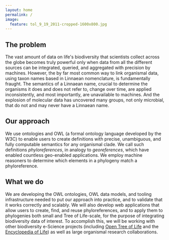 ```yaml
---
layout: home
permalink: /
image:
  feature: tol_9_19_2011-cropped-1600x800.jpg
---
```


<div class="tiles">

<div class="post-tile">
  <h2 class="post-title badge">The problem</h2>
  <p class="post-excerpt">The vast amount of data on life's
  biodiversity that scientists collect across the globe becomes truly
  powerful only when data from all the different sources can be
  integrated, queried, and aggregated with precision by
  machines. However, the by far most common way to link organismal
  data, using taxon names based in Linnaean nomenclature, is
  fundamentally fraught. The semantics of a Linnaean name, crucial to
  determine the organisms it does and does not refer to, change over time, are
  applied inconsistently, and most importantly, are unavailable to
  machines. And the explosion of molecular data has uncovered many
  groups, not only microbial, that do not and may never have a
  Linnaean name.</p>
</div><!-- /.post-tile -->

<div class="post-tile">
  <h2 class="post-title badge">Our approach</h2>
  <p class="post-excerpt">We use ontologies and OWL (a formal
  ontology language developed by the W3C) to enable users to create
  definitions with precise, unambiguous, and fully computable
  semantics for any organismal clade. We call such definitions
  <em>phyloreferences</em>, in analogy to
  <em>georeferences</em>, which have enabled
  countless geo-enabled applications. We employ machine reasoners to
  determine which elements in a phylogeny match a phyloreference.</p>
</div><!-- /.post-tile -->

<div class="post-tile">
  <h2 class="post-title badge">What we do</h2>
  <p class="post-excerpt">We are developing the OWL ontologies, OWL
  data models, and tooling infrastructure needed to put our approach
  into practice, and to validate that it works correctly and
  scalably. We will also develop web applications that allow users to
  create, find, and reuse phyloreferences, and to apply them
  to phylogenies both small and Tree of Life-scale, for the purpose of
  integrating biodiversity data of interest. To accomplish this, we
  will be working with other biodiversity e-Science projects
  (including <a href="http://opentreeoflife.org" target="_blank">Open
  Tree of Life</a> and the <a href="http://eol.org"
  target="_blank">Encyclopedia of Life</a>) as well
  as large organismal research collaborations.</p>
</div><!-- /.post-tile -->

</div><!-- /.tiles -->

